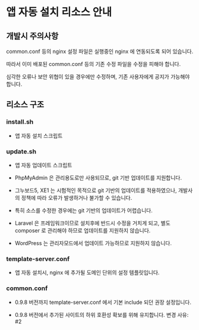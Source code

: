 # 앱 자동 설치 리소스 안내

## 개발시 주의사항

common.conf 등의 nginx 설정 파일은 실행중인 nginx 에 연동되도록 되어 있습니다.

따라서 이미 배포된 common.conf 등의 기존 수정 파일을 수정을 피해야 합니다.

심각한 오류나 보안 위협이 있을 경우에만 수정하며, 기존 사용자에게 공지가 가능해야 합니다.


## 리소스 구조

### install.sh

- 앱 자동 설치 스크립트


### update.sh

- 앱 자동 업데이트 스크립트

- PhpMyAdmin 은 관리용도로만 사용되므로, git 기반 업데이트를 지원합니다.

- 그누보드5, XE1 는 시험적인 목적으로 git 기반의 업데이트를 적용하였으나, 개발사의 정책에 따라 오류가 발생하거나 불가할 수 있습니다.
 - 특히 소스를 수정한 경우에는 git 기반의 업데이트가 어렵습니다.

- Laravel 은 프레임워크이므로 설치후에 반드시 수정을 거치게 되고, 별도 composer 로 관리해야 하므로 업데이트를 지원하지 않습니다.

- WordPress 는 관리자모드에서 업데이트 가능하므로 지원하지 않습니다.


### template-server.conf

- 앱 자동 설치시, nginx 에 추가될 도메인 단위의 설정 템플릿입니다.


### common.conf

- 0.9.8 버전까지 template-server.conf 에서 기본 include 되던 권장 설정입니다.

- 0.9.8 버전에서 추가된 사이트의 하위 호환성 확보를 위해 유지합니다.  변경 사유: #2




